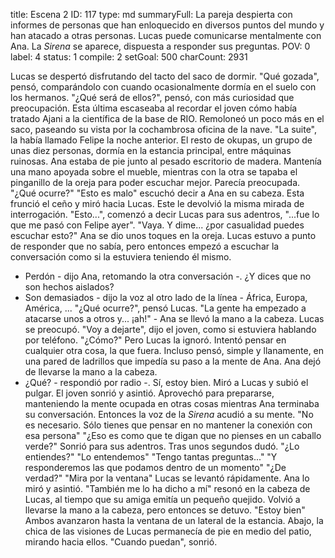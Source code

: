 title:          Escena 2
ID:             117
type:           md
summaryFull:    La pareja despierta con informes de personas que han enloquecido en diversos puntos del mundo y han atacado a otras personas. Lucas puede comunicarse mentalmente con Ana. La *Sirena* se aparece, dispuesta a responder sus preguntas.
POV:            0
label:          4
status:         1
compile:        2
setGoal:        500
charCount:      2931


Lucas se despertó disfrutando del tacto del saco de dormir. "Qué gozada", pensó, comparándolo con cuando ocasionalmente dormía en el suelo con los hermanos.
"¿Qué será de ellos?", pensó, con más curiosidad que preocupación. Esta última escaseaba al recordar el joven cómo había tratado Ajani a la científica de la base de RIO.
Remoloneó un poco más en el saco, paseando su vista por la cochambrosa oficina de la nave. "La suite", la había llamado Felipe la noche anterior. El resto de okupas, un grupo de unas diez personas, dormía en la estancia principal, entre máquinas ruinosas.
Ana estaba de pie junto al pesado escritorio de madera. Mantenía una mano apoyada sobre el mueble, mientras con la otra se tapaba el pinganillo de la oreja para poder escuchar mejor.
Parecía preocupada.
"¿Qué ocurre?"
"Esto es malo" escuchó decir a Ana en su cabeza. Esta frunció el ceño y miró hacia Lucas. Este le devolvió la misma mirada de interrogación.
"Esto...", comenzó a decir Lucas para sus adentros, "...fue lo que me pasó con Felipe ayer".
"Vaya. Y dime... ¿por casualidad puedes escuchar esto?"
Ana se dio unos toques en la oreja. Lucas estuvo a punto de responder que no sabía, pero entonces empezó a escuchar la conversación como si la estuviera teniendo él mismo.
- Perdón - dijo Ana, retomando la otra conversación -. ¿Y dices que no son hechos aislados?
- Son demasiados - dijo la voz al otro lado de la línea - África, Europa, América, ...
"¿Qué ocurre?", pensó Lucas.
"La gente ha empezado a atacarse unos a otros y... ¡ah!" - Ana se llevó la mano a la cabeza. Lucas se preocupó.
"Voy a dejarte", dijo el joven, como si estuviera hablando por teléfono.
"¿Cómo?"
Pero Lucas la ignoró. Intentó pensar en cualquier otra cosa, la que fuera. Incluso pensó, simple y llanamente, en una pared de ladrillos que impedía su paso a la mente de Ana.
Ana dejó de llevarse la mano a la cabeza.
- ¿Qué? - respondió por radio -. Sí, estoy bien.
Miró a Lucas y subió el pulgar. El joven sonrió y asintió.
Aprovechó para prepararse, manteniendo la mente ocupada en otras cosas mientras Ana terminaba su conversación.
Entonces la voz de la *Sirena* acudió a su mente.
"No es necesario. Sólo tienes que pensar en no mantener la conexión con esa persona"
"¿Eso es como que te digan que no pienses en un caballo verde?"
Sonrió para sus adentros. Tras unos segundos dudó.
"¿Lo entiendes?"
"Lo entendemos"
"Tengo tantas preguntas..."
"Y responderemos las que podamos dentro de un momento"
"¿De verdad?"
"Mira por la ventana"
Lucas se levantó rápidamente. Ana lo miró y asintió.
"También me lo ha dicho a mí" resonó en la cabeza de Lucas, al tiempo que su amiga emitía un pequeño quejido. Volvió a llevarse la mano a la cabeza, pero entonces se detuvo. "Estoy bien"
Ambos avanzaron hasta la ventana de un lateral de la estancia.
Abajo, la chica de las visiones de Lucas permanecía de pie en medio del patio, mirando hacia ellos.
"Cuando puedan", sonrió.
